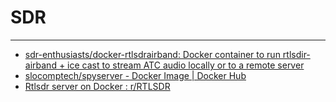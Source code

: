 # SDR
___
- [sdr-enthusiasts/docker-rtlsdrairband: Docker container to run rtlsdir-airband + ice cast to stream ATC audio locally or to a remote server](https://github.com/sdr-enthusiasts/docker-rtlsdrairband)
- [slocomptech/spyserver - Docker Image | Docker Hub](https://hub.docker.com/r/slocomptech/spyserver)
- [Rtlsdr server on Docker : r/RTLSDR](https://www.reddit.com/r/RTLSDR/comments/z0f6nk/rtlsdr_server_on_docker/)

